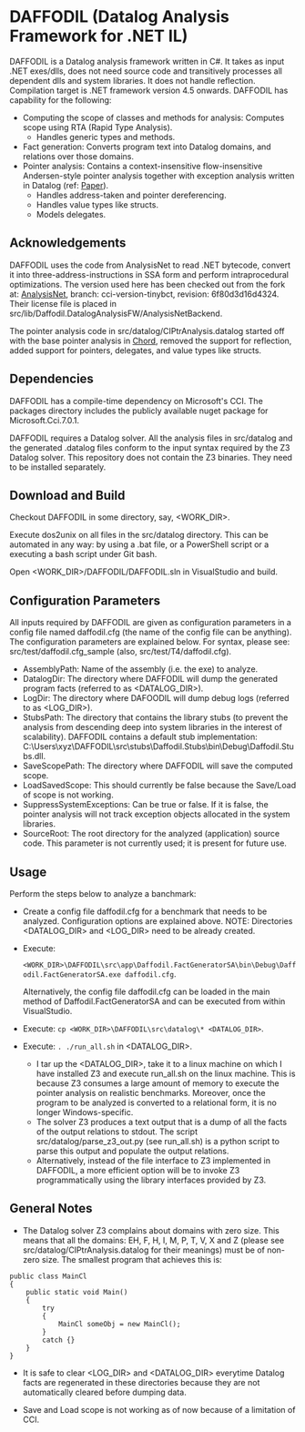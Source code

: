 # DAFFODIL (Datalog Analysis Framework for .NET IL) # 

DAFFODIL is a Datalog analysis framework written in C#. It takes as input .NET exes/dlls, does not need source code and transitively processes all dependent dlls and system libraries. It does not handle reflection. Compilation target is .NET framework version 4.5 onwards. DAFFODIL has capability for the following:
   - Computing the scope of classes and methods for analysis: Computes scope using RTA (Rapid Type Analysis).
       + Handles generic types and methods.
   - Fact generation: Converts program text into Datalog domains, and relations over those domains.
   - Pointer analysis: Contains a context-insensitive flow-insensitive Andersen-style pointer analysis together with exception analysis written in Datalog (ref: [Paper](https://people.cs.umass.edu/~yannis/doop-issta09prelim.pdf)).
       + Handles address-taken and pointer dereferencing.
       + Handles value types like structs.
       + Models delegates.


**Acknowledgements**
---

DAFFODIL uses the code from AnalysisNet to read .NET bytecode, convert it into three-address-instructions in SSA form and perform intraprocedural optimizations. The version used here has been checked out from the fork at: [AnalysisNet](https://github.com/m7nu3l/analysis-net.git), branch: cci-version-tinybct, revision: 6f80d3d16d4324. Their license file is placed in src/lib/Daffodil.DatalogAnalysisFW/AnalysisNetBackend.

The pointer analysis code in src/datalog/CIPtrAnalysis.datalog started off with the base pointer analysis in [Chord](https://bitbucket.org/psl-lab/jchord/src/master/), removed the support for reflection, added support for pointers, delegates, and value types like structs. 


**Dependencies**
---
DAFFODIL has a compile-time dependency on Microsoft's CCI. The packages directory includes the publicly available nuget package for Microsoft.Cci.7.0.1.

DAFFODIL requires a Datalog solver. All the analysis files in src/datalog and the generated .datalog files conform to the input syntax required by the Z3 Datalog solver. This repository does not contain the Z3 binaries. They need to be installed separately.


**Download and Build**
---

Checkout DAFFODIL in some directory, say, <WORK_DIR>.

Execute dos2unix on all files in the src/datalog directory. This can be automated in any way: by using a .bat file, or a PowerShell script or a executing a bash script under Git bash.

Open <WORK_DIR>/DAFFODIL/DAFFODIL.sln in VisualStudio and build.


**Configuration Parameters**
---

All inputs required by DAFFODIL are given as configuration parameters in a config file named daffodil.cfg (the name of the config file can be anything). The configuration parameters are explained below. For syntax, please see: src/test/daffodil.cfg_sample (also, src/test/T4/daffodil.cfg).
   - AssemblyPath: Name of the assembly (i.e. the exe) to analyze.
   - DatalogDir: The directory where DAFFODIL will dump the generated program facts (referred to as <DATALOG_DIR>).
   - LogDir: The directory where DAFOODIL will dump debug logs (referred to as <LOG_DIR>).
   - StubsPath: The directory that contains the library stubs (to prevent the analysis from descending deep into system libraries in the interest of scalability). DAFFODIL contains a default stub implementation: C:\Users\xyz\DAFFODIL\src\stubs\Daffodil.Stubs\bin\Debug\Daffodil.Stubs.dll.
   - SaveScopePath: The directory where DAFFODIL will save the computed scope.
   - LoadSavedScope: This should currently be false because the Save/Load of scope is not working.
   - SuppressSystemExceptions: Can be true or false. If it is false, the pointer analysis will not track exception objects allocated in the system libraries.
   - SourceRoot: The root directory for the analyzed (application) source code. This parameter is not currently used; it is present for future use.


**Usage**
---
Perform the steps below to analyze a banchmark:
   - Create a config file daffodil.cfg for a benchmark that needs to be analyzed. Configuration options are explained above. NOTE: Directories <DATALOG_DIR> and <LOG_DIR> need to be already created.
   - Execute:

     `<WORK_DIR>\DAFFODIL\src\app\Daffodil.FactGeneratorSA\bin\Debug\Daffodil.FactGeneratorSA.exe daffodil.cfg`.

     Alternatively, the config file daffodil.cfg can be loaded in the main method of Daffodil.FactGeneratorSA and can be executed from within VisualStudio.
   - Execute: `cp <WORK_DIR>\DAFFODIL\src\datalog\* <DATALOG_DIR>`.
   - Execute: `. ./run_all.sh` in <DATALOG_DIR>.
       + I tar up the <DATALOG_DIR>, take it to a linux machine on which I have installed Z3 and execute run_all.sh on the linux machine. This is because Z3 consumes a large amount of memory to execute the pointer analysis on realistic benchmarks. Moreover, once the program to be analyzed is converted to a relational form, it is no longer Windows-specific.
       + The solver Z3 produces a text output that is a dump of all the facts of the output relations to stdout. The script src/datalog/parse_z3_out.py (see run_all.sh) is a python script to parse this output and populate the output relations.
       + Alternatively, instead of the file interface to Z3 implemented in DAFFODIL, a more efficient option will be to invoke Z3 programmatically using the library interfaces provided by Z3. 


**General Notes**
---

   - The Datalog solver Z3 complains about domains with zero size. This means that all the domains: EH, F, H, I, M, P, T, V, X and Z (please see src/datalog/CIPtrAnalysis.datalog for their meanings) must be of non-zero size. The smallest program that achieves this is:

```
public class MainCl
{
    public static void Main()
    {
        try
        {
            MainCl someObj = new MainCl();
        }
        catch {}
    }
}
```

   - It is safe to clear <LOG_DIR> and <DATALOG_DIR> everytime Datalog facts are regenerated in these directories because they are not automatically cleared before dumping data.

   - Save and Load scope is not working as of now because of a limitation of CCI.
